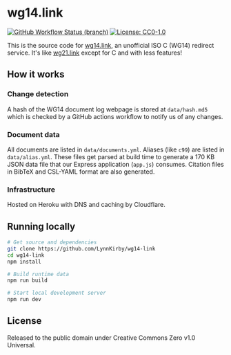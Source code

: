 # wg14.link

[![GitHub Workflow Status (branch)](https://img.shields.io/github/workflow/status/LynnKirby/wg14-link/Continuous%20Integration/master?style=flat-square)](https://github.com/LynnKirby/wg14-link/actions?query=workflow%3A%22Continuous+Integration%22+branch%3Amaster)
[![License: CC0-1.0](https://img.shields.io/badge/license-CC0--1.0-blue?style=flat-square)](./COPYING.txt)

This is the source code for [wg14.link], an unofficial ISO C (WG14) redirect
service. It's like [wg21.link] except for C and with less features!

## How it works

### Change detection

A hash of the WG14 document log webpage is stored at `data/hash.md5` which is
checked by a GitHub actions workflow to notify us of any changes.

### Document data

All documents are listed in `data/documents.yml`. Aliases (like `c99`) are
listed in `data/alias.yml`. These files get parsed at build time to generate a
170 KB JSON data file that our Express application (`app.js`) consumes. Citation
files in BibTeX and CSL-YAML format are also generated.

### Infrastructure

Hosted on Heroku with DNS and caching by Cloudflare.

## Running locally

```sh
# Get source and dependencies
git clone https://github.com/LynnKirby/wg14-link
cd wg14-link
npm install

# Build runtime data
npm run build

# Start local development server
npm run dev
```

## License

Released to the public domain under Creative Commons Zero v1.0 Universal.

[wg14.link]: https://wg14.link
[wg21.link]: https://wg21.link

